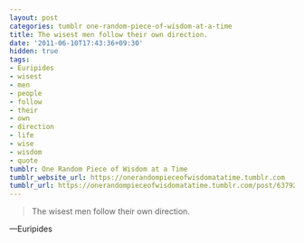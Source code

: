 ```yaml
---
layout: post
categories: tumblr one-random-piece-of-wisdom-at-a-time
title: The wisest men follow their own direction.
date: '2011-06-10T17:43:36+09:30'
hidden: true
tags:
- Euripides
- wisest
- men
- people
- follow
- their
- own
- direction
- life
- wise
- wisdom
- quote
tumblr: One Random Piece of Wisdom at a Time
tumblr_website_url: https://onerandompieceofwisdomatatime.tumblr.com
tumblr_url: https://onerandompieceofwisdomatatime.tumblr.com/post/6379289724/the-wisest-men-follow-their-own-direction
---
```

> The wisest men follow their own direction.

—Euripides
